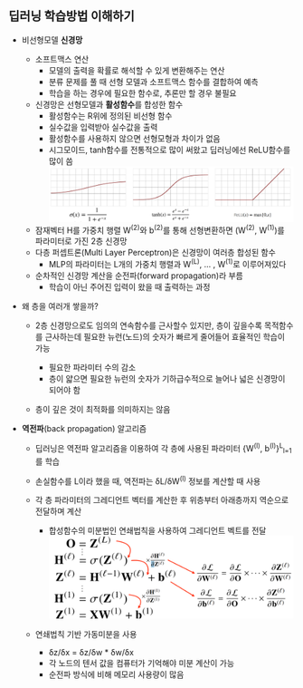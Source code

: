## 딥러닝 학습방법 이해하기

- 비선형모델 **신경망**
  - 소프트맥스 연산
    - 모델의 출력을 확률로 해석할 수 있게 변환해주는 연산
    - 분류 문제를 풀 때 선형 모델과 소프트맥스 함수를 결합하여 예측
    - 학습을 하는 경우에 필요한 함수로, 추론만 할 경우 불필요
  - 신경망은 선형모델과 **활성함수**를 합성한 함수
    - 활성함수는 R위에 정의된 비선형 함수
    - 실수값을 입력받아 실수값을 출력
    - 활성함수를 사용하지 않으면 선형모형과 차이가 없음
    - 시그모이드, tanh함수를 전통적으로 많이 써왔고 딥러닝에선 ReLU함수를 많이 씀
      ![act_func](README.assets/act_func.PNG)
  - 잠재벡터 H를 가중치 행렬 W<sup>(2)</sup>와 b<sup>(2)</sup>를 통해 선형변환하면 (W<sup>(2)</sup>, W<sup>(1)</sup>)를 파라미터로 가진 2층 신경망
  - 다층 퍼셉트론(Multi Layer Perceptron)은 신경망이 여러층 합성된 함수
    - MLP의 파라미터는 L개의 가중치 행렬과 W<sup>(L)</sup>, ... , W<sup>(1)</sup>로 이루어져있다
  - 순차적인 신경망 계산을 순전파(forward propagation)라 부름
    - 학습이 아닌 주어진 입력이 왔을 때 출력하는 과정
- 왜 층을 여러개 쌓을까?
  - 2층 신경망으로도 임의의 연속함수를 근사할수 있지만, 층이 깊을수록 목적함수를 근사하는데 필요한
    뉴런(노드)의 숫자가 빠르게 줄어들어 효율적인 학습이 가능
    - 필요한 파라미터 수의 감소
    -  층이 얇으면 필요한 뉴런의 숫자가 기하급수적으로 늘어나 넓은 신경망이 되어야 함

  - 층이 깊은 것이 최적화를 의미하지는 않음




- **역전파**(back propagation) 알고리즘

  - 딥러닝은 역전파 알고리즘을 이용하여 각 층에 사용된 파라미터 {W<sup>(l)</sup>, b<sup>(l)</sup>}<sup>L</sup><sub>l=1</sub>를 학습

  - 손실함수를 L이라 했을 때, 역전파는 δL/δW<sup>(l)</sup> 정보를 계산할 때 사용

  - 각 층 파라미터의 그레디언트 벡터를 계산한 후 위층부터 아래층까지 역순으로 전달하며 계산

    - 합성함수의 미분법인 연쇄법칙을 사용하여 그레디언트 벡트를 전달
      ![backpro](README.assets/backpro.PNG)

      

  - 연쇄법칙 기반 가동미분을 사용

    - δz/δx = δz/δw * δw/δx
    - 각 노드의 텐서 값을 컴퓨터가 기억해야 미분 계산이 가능
    - 순전파 방식에 비해 메모리 사용량이 많음
